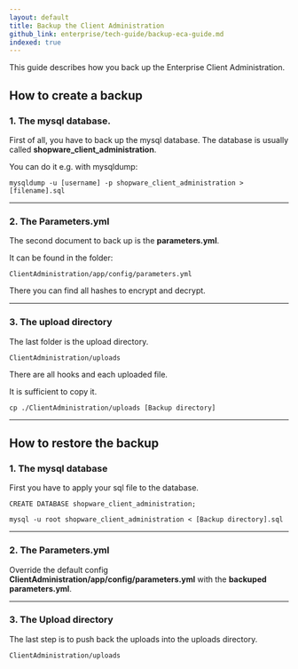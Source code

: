 ```yaml
---
layout: default
title: Backup the Client Administration
github_link: enterprise/tech-guide/backup-eca-guide.md
indexed: true
---
```


This guide describes how you back up the Enterprise Client Administration.

<div class="toc-list"></div>

## How to create a backup

### 1. The mysql database.

First of all, you have to back up the mysql database. The database is usually called __shopware_client_administration__.

You can do it e.g. with mysqldump:
````
mysqldump -u [username] -p shopware_client_administration > [filename].sql
````

----------------------

### 2. The Parameters.yml

The second document to back up is the __parameters.yml__.

It can be found in the folder:
````
ClientAdministration/app/config/parameters.yml
````

There you can find all hashes to encrypt and decrypt.

----------------------

### 3. The upload directory

The last folder is the upload directory.

````
ClientAdministration/uploads
````

There are all hooks and each uploaded file.

It is sufficient to copy it.
````
cp ./ClientAdministration/uploads [Backup directory]
````

----------------------

## How to restore the backup

### 1. The mysql database

First you have to apply your sql file to the database.

````
CREATE DATABASE shopware_client_administration;
````

````
mysql -u root shopware_client_administration < [Backup directory].sql

````

----------------------

### 2. The Parameters.yml

Override the default config __ClientAdministration/app/config/parameters.yml__ with the __backuped parameters.yml__.

----------------------

### 3. The Upload directory

The last step is to push back the uploads into the uploads directory.

````
ClientAdministration/uploads
````